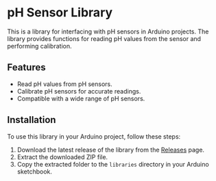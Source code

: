 # pH Sensor Library

This is a library for interfacing with pH sensors in Arduino projects. The library provides functions for reading pH values from the sensor and performing calibration.

## Features

- Read pH values from pH sensors.
- Calibrate pH sensors for accurate readings.
- Compatible with a wide range of pH sensors.

## Installation

To use this library in your Arduino project, follow these steps:

1. Download the latest release of the library from the [Releases](https://github.com/Adlaniq/pH-sensor-library/releases) page.
2. Extract the downloaded ZIP file.
3. Copy the extracted folder to the `libraries` directory in your Arduino sketchbook.

